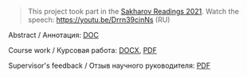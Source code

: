 > This project took part in the [Sakharov Readings 2021](http://www.school.ioffe.ru/readings/2021).
> Watch the speech: https://youtu.be/Drrn39cinNs (RU)

Abstract / Аннотация: [DOC](Abstract.doc)

Course work / Курсовая работа: [DOCX](Курсовая%20работа.docx), [PDF](Курсовая%20работа.pdf)

Supervisor's feedback / Отзыв научного руководителя: [PDF](Отзыв%20Шугаевой%20Татьяны%20Евгеньевны.pdf)
